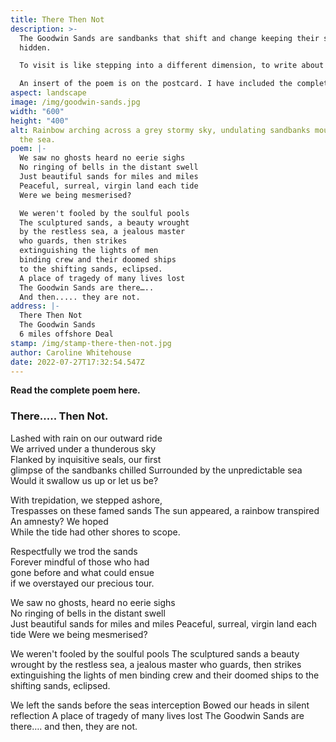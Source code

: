 ```yaml
---
title: There Then Not
description: >-
  The Goodwin Sands are sandbanks that shift and change keeping their secrets
  hidden. 

  To visit is like stepping into a different dimension, to write about them demanded so much more than a few lines. 

  An insert of the poem is on the postcard. I have included the complete poem underneath.
aspect: landscape
image: /img/goodwin-sands.jpg
width: "600"
height: "400"
alt: Rainbow arching across a grey stormy sky, undulating sandbanks moulded by
  the sea.
poem: |-
  We saw no ghosts heard no eerie sighs
  No ringing of bells in the distant swell
  Just beautiful sands for miles and miles
  Peaceful, surreal, virgin land each tide
  Were we being mesmerised?

  We weren't fooled by the soulful pools
  The sculptured sands, a beauty wrought 
  by the restless sea, a jealous master 
  who guards, then strikes 
  extinguishing the lights of men
  binding crew and their doomed ships
  to the shifting sands, eclipsed.
  A place of tragedy of many lives lost
  The Goodwin Sands are there…..
  And then..... they are not.
address: |-
  There Then Not
  The Goodwin Sands
  6 miles offshore Deal
stamp: /img/stamp-there-then-not.jpg
author: Caroline Whitehouse
date: 2022-07-27T17:32:54.547Z
---
```

**Read the complete poem here.**

### **There..... Then Not.**

Lashed with rain on our outward ride \
We arrived under a thunderous sky\
Flanked by inquisitive seals, our first\
glimpse of the sandbanks chilled
Surrounded by the unpredictable sea \
Would it swallow us up or let us be?

With trepidation, we stepped ashore, \
Trespasses on these famed sands
The sun appeared, a rainbow transpired
An amnesty? We hoped \
While the tide had other shores to scope.

Respectfully we trod the sands \
Forever mindful of those who had \
gone before and what could ensue \
if we overstayed our precious tour.

We saw no ghosts, heard no eerie sighs\
No ringing of bells in the distant swell\
Just beautiful sands for miles and miles
Peaceful, surreal, virgin land each tide
Were we being mesmerised?

We weren't fooled by the soulful pools
The sculptured sands a beauty wrought 
by the restless sea, a jealous master 
who guards, then strikes 
extinguishing the lights of men
binding crew and their doomed ships
to the shifting sands, eclipsed.

We left the sands before the seas interception
Bowed our heads in silent reflection
A place of tragedy of many lives lost
The Goodwin Sands are there….   and then, they are not.